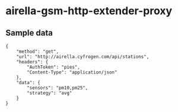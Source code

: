 # airella-gsm-http-extender-proxy

## Sample data
```
{
	"method": "get",
	"url": "http://airella.cyfrogen.com/api/stations",
	"headers": {
		"AuthToken": "pies",
		"Content-Type": "application/json"
	},
	"data": {
		"sensors": "pm10,pm25",
		"strategy": "avg"
	}
}
```